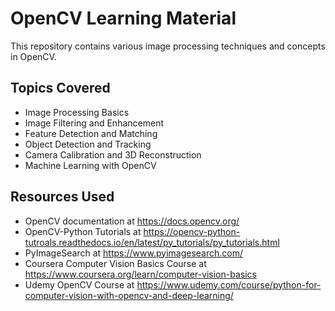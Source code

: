 <!DOCTYPE html>
<html>
  <head>
    <meta charset="UTF-8">
  </head>
  <body>
    <h1>OpenCV Learning Material</h1>
    <p>This repository contains various image processing techniques and concepts in OpenCV.</p>
    <h2>Topics Covered</h2>
    <ul>
      <li>Image Processing Basics</li>
      <li>Image Filtering and Enhancement</li>
      <li>Feature Detection and Matching</li>
      <li>Object Detection and Tracking</li>
      <li>Camera Calibration and 3D Reconstruction</li>
      <li>Machine Learning with OpenCV</li>
    </ul>
    <h2>Resources Used</h2>
    <ul>
      <li>OpenCV documentation at <a href="https://docs.opencv.org/">https://docs.opencv.org/</a></li>
      <li>OpenCV-Python Tutorials at <a href="https://opencv-python-tutroals.readthedocs.io/en/latest/py_tutorials/py_tutorials.html">https://opencv-python-tutroals.readthedocs.io/en/latest/py_tutorials/py_tutorials.html</a></li>
      <li>PyImageSearch at <a href="https://www.pyimagesearch.com/">https://www.pyimagesearch.com/</a></li>
      <li>Coursera Computer Vision Basics Course at <a href="https://www.coursera.org/learn/computer-vision-basics">https://www.coursera.org/learn/computer-vision-basics</a></li>
      <li>Udemy OpenCV Course at <a href="https://www.udemy.com/course/python-for-computer-vision-with-opencv-and-deep-learning/">https://www.udemy.com/course/python-for-computer-vision-with-opencv-and-deep-learning/</a></li>
    </ul>
  </body>
</html>
